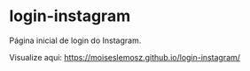 # login-instagram
Página inicial de login do Instagram.

Visualize aqui: https://moiseslemosz.github.io/login-instagram/
